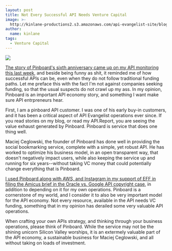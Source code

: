 ```yaml
---
layout: post
title: Not Every Successful API Needs Venture Capital
image: >-
  http://kinlane-productions2.s3.amazonaws.com/api-evangelist-site/blog/pinboard_in_blue.png
author:
  name: kinlane
tags:
  - Venture Capital
---
```

[![](http://kinlane-productions2.s3.amazonaws.com/api-evangelist-site/blog/pinboard_in_blue.png)](https://pinboard.in)

[The story of Pinboard's sixth anniversary came up on my API monitoring this last week](https://blog.pinboard.in/2015/07/pinboard_turns_six/), and beside being funny as shit, it reminded me of how successful APIs can be, even when they do not follow traditional funding paths. Let me preface this with the fact I'm not against companies seeking funding, so that the usual suspects do not crawl up my ass. In my opinion, Pinboard is an important API economy story, and something I want make sure API entrpreneurs hear. 

First, I am a pinboard API customer. I was one of his early buy-in customers, and it has been a critical aspect of API Evangelist operations ever since. If you read stories on my blog, or read my API.Report, you are seeing the value exhaust generated by Pinboard. Pinboard is service that does one thing well.

Maciej Ceglowski, the founder of Pinboard has done well in providing the social bookmarking service, complete with a simple, yet robust API. He has worked to optimize his business model, in an open transparent way, that doesn't negatively impact users, while also keeping the service up and running for six years--without taking VC money that could potentially change everything that is Pinboard. 

[I used Pinboard along with AWS, and Instagram in my support of EFF in filing the Amicus brief in the Oracle vs. Google API copyright case](http://apievangelist.com/2012/11/02/help-eff-make-case-for-no-copryight-on-apis/), in addition to depending on it for my own operations. Pinboard is a cornerstone of my world, and I consider it to also be very important model for the API economy. Not every resource, available in the API needs VC funding, something that in my opinion has derailed some very valuable API operations. 

When crafting your own APIs strategy, and thinking through your business operations, please think of Pinboard. While the service may not be the shining unicorn Silicon Valley worships, it is an extermely valuable part of the API economy, a sustainable business for Maciej Ceglowski, and all without taking on loads of investment.